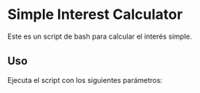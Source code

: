 # Simple Interest Calculator

Este es un script de bash para calcular el interés simple.

## Uso

Ejecuta el script con los siguientes parámetros:

